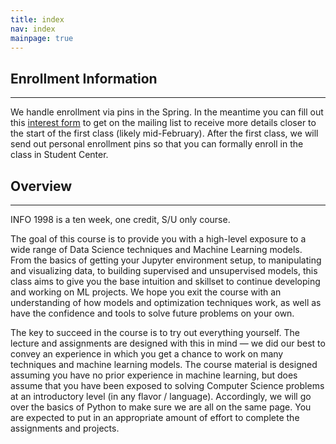 ```yaml
---
title: index
nav: index
mainpage: true
---
```


## Enrollment Information
----------------------------------------------------------------------------------------
We handle enrollment via pins in the Spring. In the meantime you can fill out this [interest form](https://forms.gle/Zb7VGPACEnbq69bs7) to get on the mailing list to receive more details closer to the start of the first class (likely mid-February). After the first class, we will send out personal enrollment pins so that you can formally enroll in the class in Student Center.

## Overview
----------------------------------------------------------------------------------------
INFO 1998 is a ten week, one credit, S/U only course. 


The goal of this course is to provide you with a high-level exposure to a wide range of Data Science techniques and Machine Learning models. From the basics of getting your Jupyter environment setup, to manipulating and visualizing data, to building supervised and unsupervised models, this class aims to give you the base intuition and skillset to continue developing and working on ML projects. We hope you exit the course with an understanding of how models and optimization techniques work, as well as have the confidence and tools to solve future problems on your own.

The key to succeed in the course is to try out everything yourself. The lecture and assignments are designed with this in mind — we did our best to convey an experience in which you get a chance to work on many techniques and machine learning models. The course material is designed assuming you have no prior experience in machine learning, but does assume that you have been exposed to solving Computer Science problems at an introductory level (in any flavor / language). Accordingly, we will go over the basics of Python to make sure we are all on the same page. You are expected to put in an appropriate amount of effort to complete the assignments and projects.
